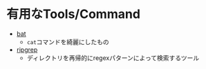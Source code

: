 # 有用なTools/Command

- [bat](https://github.com/sharkdp/bat)
  - `cat`コマンドを綺麗にしたもの
- [ripgrep](https://github.com/BurntSushi/ripgrep)
  - ディレクトリを再帰的にregexパターンによって検索するツール
